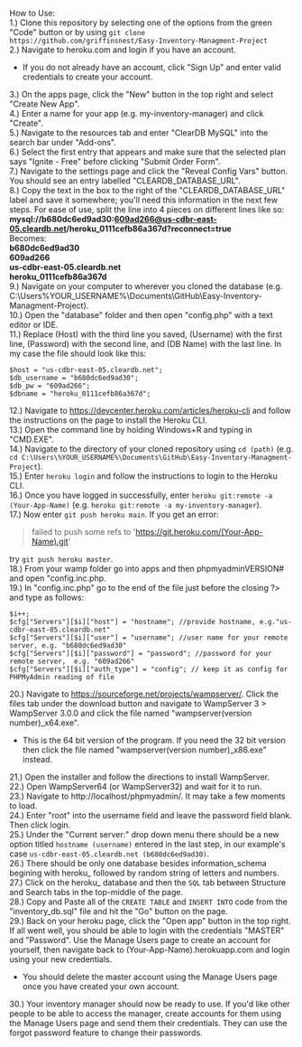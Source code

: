 ﻿
How to Use:\
1.) Clone this repository by selecting one of the options from the green "Code" button or by using `git clone https://github.com/griffinsnest/Easy-Inventory-Managment-Project`\
2.) Navigate to heroku.com and login if you have an account.

 - If you do not already have an account, click "Sign Up" and enter valid credentials to create your account.

3.) On the apps page, click the "New" button in the top right and select "Create New App".\
4.) Enter a name for your app (e.g. my-inventory-manager) and click "Create".\
5.) Navigate to the resources tab and enter "ClearDB MySQL" into the search bar under "Add-ons".\
6.) Select the first entry that appears and make sure that the selected plan says "Ignite - Free" before clicking "Submit Order Form".\
7.) Navigate to the settings page and click the "Reveal Config Vars" button. You should see an entry labelled "CLEARDB_DATABASE_URL".\
8.) Copy the text in the box to the right of the "CLEARDB_DATABASE_URL" label and save it somewhere; you'll need this information in the next few steps. For ease of use, split the line into 4 pieces on different lines like so:
**mysql://b680dc6ed9ad30:609ad266@us-cdbr-east-05.cleardb.net/heroku_0111cefb86a367d?reconnect=true**\
Becomes:\
**b680dc6ed9ad30\
609ad266\
us-cdbr-east-05.cleardb.net\
heroku_0111cefb86a367d**\
9.) Navigate on your computer to wherever you cloned the database (e.g. C:\Users\%YOUR_USERNAME%\Documents\GitHub\Easy-Inventory-Managment-Project).\
10.) Open the "database" folder and then open "config.php" with a text editor or IDE.\
11.) Replace (Host) with the third line you saved, (Username) with the first line, (Password) with the second line, and (DB Name) with the last line. In my case the file should look like this:

    $host = "us-cdbr-east-05.cleardb.net";
    $db_username = "b680dc6ed9ad30";
    $db_pw = "609ad266";
    $dbname = "heroku_0111cefb86a367d";

12.) Navigate to https://devcenter.heroku.com/articles/heroku-cli and follow the instructions on the page to install the Heroku CLI.\
13.) Open the command line by holding Windows+R and typing in "CMD.EXE".\
14.) Navigate to the directory of your cloned repository using `cd (path)` (e.g. `cd C:\Users\%YOUR_USERNAME%\Documents\GitHub\Easy-Inventory-Managment-Project`).\
15.) Enter `heroku login` and follow the instructions to login to the Heroku CLI.\
16.) Once you have logged in successfully, enter `heroku git:remote -a (Your-App-Name)` (e.g. `heroku git:remote -a my-inventory-manager`).\
17.) Now enter `git push heroku main`. If you get an error: 

> failed to push some refs to 'https://git.heroku.com/(Your-App-Name).git'

 try `git push heroku master`.\
 18.) From your wamp folder go into apps and then phpmyadminVERSION# and open "config.inc.php.\
 19.) In "config.inc.php" go to the end of the file just before the closing ?> and type as follows:
 
    $i++;
    $cfg["Servers"][$i]["host"] = "hostname"; //provide hostname, e.g."us-cdbr-east-05.cleardb.net"
    $cfg["Servers"][$i]["user"] = "username"; //user name for your remote server, e.g. "b680dc6ed9ad30"
    $cfg["Servers"][$i]["password"] = "password"; //password for your remote server,  e.g. "609ad266"
    $cfg["Servers"][$i]["auth_type"] = "config"; // keep it as config for PHPMyAdmin reading of file
    
 20.) Navigate to https://sourceforge.net/projects/wampserver/. Click the files tab under the download button and navigate to WampServer 3 > WampServer 3.0.0 and click the file named "wampserver(version number)_x64.exe".

 - This is the 64 bit version of the program. If you need the 32 bit version then click the file named "wampserver(version number)_x86.exe" instead.

21.) Open the installer and follow the directions to install WampServer.\
 22.) Open WampServer64 (or WampServer32) and wait for it to run.\
 23.) Navigate to http://localhost/phpmyadmin/. It may take a few moments to load.\
 24.) Enter "root" into the username field and leave the password field blank. Then click login.\
 25.) Under the "Current server:" drop down menu there should be a new option titled `hostname (username)` entered in the last step, in our example's case `us-cdbr-east-05.cleardb.net (b680dc6ed9ad30)`.\
 26.) There should be only one database besides information_schema begining with heroku_ followed by random string of letters and numbers.\
 27.) Click on the heroku_ database and then the `SQL` tab between Structure and Search tabs in the top-middle of the page.\
 28.) Copy and Paste all of the `CREATE TABLE` and `INSERT INTO` code from the "inventory_db.sql" file and hit the "Go" button on the page.\
 29.) Back on your heroku page, click the "Open app" button in the top right. If all went well, you should be able to login with the credentials "MASTER" and "Password". Use the Manage Users page to create an account for yourself, then navigate back to (Your-App-Name).herokuapp.com and login using your new credentials. 

 - You should delete the master account using the Manage Users page once you have created your own account.

 30.) Your inventory manager should now be ready to use. If you'd like other people to be able to access the manager, create accounts for them using the Manage Users    page and send them their credentials. They can use the forgot password feature to change their passwords.
